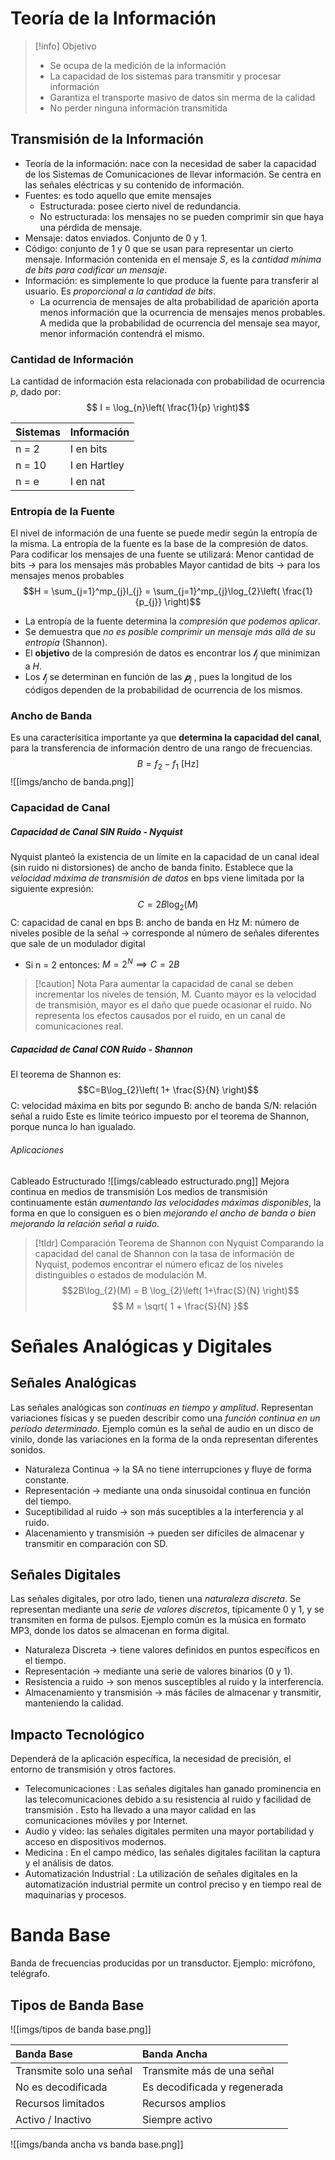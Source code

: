 # Teoría de la Información
> [!info] Objetivo
> - Se ocupa de la medición de la información
> - La capacidad de los sistemas para transmitir y procesar información
> - Garantiza el transporte masivo de datos sin merma de la calidad
> - No perder ninguna información transmitida

## Transmisión de la Información
- Teoría de la información: nace con la necesidad de saber la capacidad de los Sistemas de Comunicaciones de llevar información. Se centra en las señales eléctricas y su contenido de información.
- Fuentes: es todo aquello que emite mensajes
	- Estructurada: posee cierto nivel de redundancia.
	- No estructurada: los mensajes no se pueden comprimir sin que haya una pérdida de mensaje.
- Mensaje: datos enviados. Conjunto de 0 y 1.
- Código: conjunto de 1 y 0 que se usan para representar un cierto mensaje. Información contenida en el mensaje $S$, es la *cantidad mínima de bits para codificar un mensaje*.
- Información: es simplemente lo que produce la fuente para transferir al usuario. Es *proporcional a la cantidad de bits*.
	- La ocurrencia de mensajes de alta probabilidad de aparición aporta menos información que la ocurrencia de mensajes menos probables. A medida que la probabilidad de ocurrencia del mensaje sea mayor, menor información contendrá el mismo.
### Cantidad de Información
La cantidad de información esta relacionada con probabilidad de ocurrencia $p$, dado por:
$$ I = \log_{n}\left( \frac{1}{p} \right)$$

| Sistemas | Información  |
| :------- | :----------- |
| n = 2    | I en bits    |
| n = 10   | I en Hartley |
| n = e    | I en nat     |
### Entropía de la Fuente
El nivel de información de una fuente se puede medir según la entropía de la misma.
La entropía de la fuente es la base de la compresión de datos.
Para codificar los mensajes de una fuente se utilizará: 
	Menor cantidad de bits → para los mensajes más probables
	Mayor cantidad de bits → para los mensajes menos probables
$$H = \sum_{j=1}^mp_{j}I_{j} = \sum_{j=1}^mp_{j}\log_{2}\left( \frac{1}{p_{j}} \right)$$
- La entropía de la fuente determina la *compresión que podemos aplicar*.
- Se demuestra que *no es posible comprimir un mensaje más allá de su entropía* (Shannon).
- El **objetivo** de la compresión de datos es encontrar los $𝑰_{j}$ que minimizan a $H$.
- Los $𝑰_{j}$ se determinan en función de las $𝒑_{j}$ , pues la longitud de los códigos dependen de la probabilidad de ocurrencia de los mismos.
### Ancho de Banda
Es una caracterísitica importante ya que **determina la capacidad del canal**, para la transferencia de información dentro de una rango de frecuencias.
$$ B = f_{2} - f_{1} \text{ [Hz]}$$
![[imgs/ancho de banda.png]]
### Capacidad de Canal
##### Capacidad de Canal SIN Ruido - Nyquist
Nyquist planteó la existencia de un límite en la capacidad de un canal ideal (sin ruido ni distorsiones) de ancho de banda finito. Establece que la *velocidad máxima de transmisión de datos* en bps viene limitada por la siguiente expresión:
$$C=2B\log_{2}(M)$$
C: capacidad de canal en bps
B: ancho de banda en Hz
M: número de niveles posible de la señal -> corresponde al número de señales diferentes que sale de un modulador digital
- Si n = 2 entonces: $M = 2^N \implies C = 2B$
> [!caution] Nota
> Para aumentar la capacidad de canal se deben incrementar los niveles de tensión, M.
> Cuanto mayor es la velocidad de transmisión, mayor es el daño que puede ocasionar el ruido.
> No representa los efectos causados por el ruido, en un canal de comunicaciones real.
##### Capacidad de Canal CON Ruido - Shannon
El teorema de Shannon es:
$$C=B\log_{2}\left( 1+ \frac{S}{N} \right)$$
C: velocidad máxima en bits por segundo
B: ancho de banda
S/N: relación señal a ruido
Este es límite teórico impuesto por el teorema de Shannon, porque nunca lo han igualado.
###### Aplicaciones
Cableado Estructurado
	![[imgs/cableado estructurado.png]]
Mejora continua en medios de transmisión
	Los medios de transmisión continuamente están *aumentando las velocidades máximas disponibles*, la forma en que lo consiguen es o bien *mejorando el ancho de banda o bien mejorando la relación señal a ruido*.

> [!tldr] Comparación Teorema de Shannon con Nyquist
> Comparando la capacidad del canal de Shannon con la tasa de información de Nyquist, podemos encontrar el número eficaz de los niveles distinguibles o estados de modulación M.
> $$2B\log_{2}(M) = B \log_{2}\left( 1+\frac{S}{N} \right)$$
> $$ M = \sqrt{ 1 + \frac{S}{N} }$$

# Señales Analógicas y Digitales
## Señales Analógicas
Las señales analógicas son *continuas en tiempo y amplitud*. Representan variaciones físicas y se pueden describir como una *función continua en un período determinado*. Ejemplo común es la señal de audio en un disco de vinilo, donde las variaciones en la forma de la onda representan diferentes sonidos.
- Naturaleza Continua -> la SA no tiene interrupciones y fluye de forma constante.
- Representación -> mediante una onda sinusoidal continua en función del tiempo.
- Suceptibilidad al ruido -> son más suceptibles a la interferencia y al ruido.
- Alacenamiento y transmisión -> pueden ser difíciles de almacenar y transmitir en comparación con SD.
## Señales Digitales
Las señales digitales, por otro lado, tienen una *naturaleza discreta*. Se representan mediante una *serie de valores discretos*, típicamente 0 y 1, y se transmiten en forma de pulsos. Ejemplo común es la música en formato MP3, donde los datos se almacenan en forma digital.
- Naturaleza Discreta -> tiene valores definidos en puntos específicos en el tiempo.
- Representación -> mediante una serie de valores binarios (0 y 1).
- Resistencia a ruido -> son menos susceptibles al ruido y la interferencia.
- Almacenamiento y transmisión -> más fáciles de almacenar y transmitir, manteniendo la calidad.
## Impacto Tecnológico
Dependerá de la aplicación específica, la necesidad de precisión, el entorno de transmisión y otros factores.
- Telecomunicaciones : Las señales digitales han ganado prominencia en las telecomunicaciones debido a su resistencia al ruido y facilidad de transmisión . Esto ha llevado a una mayor calidad en las comunicaciones móviles y por Internet.
- Audio y video: las señales digitales permiten una mayor portabilidad y acceso en dispositivos modernos.
- Medicina : En el campo médico, las señales digitales facilitan la captura y el análisis de datos.
- Automatización Industrial : La utilización de señales digitales en la automatización industrial permite un control preciso y en tiempo real de maquinarias y procesos.
# Banda Base
Banda de frecuencias producidas por un transductor. Ejemplo: micrófono, telégrafo.
## Tipos de Banda Base
![[imgs/tipos de banda base.png]]

| Banda Base               | Banda Ancha                  |
|:-------------------------|:-----------------------------|
| Transmite solo una señal | Transmite más de una señal   |
| No es decodificada       | Es decodificada y regenerada |
| Recursos limitados       | Recursos amplios             |
| Activo / Inactivo        | Siempre activo               |  
![[imgs/banda ancha vs banda base.png]]
